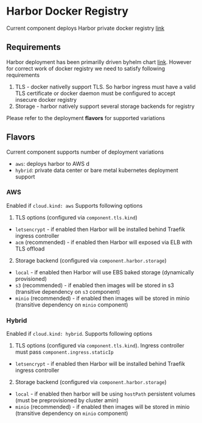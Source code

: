# Harbor Docker Registry

Current component deploys Harbor private docker registry [link](https://harbor.io)

## Requirements

Harbor deployment has been primarilly driven byhelm chart [link](TBD). However for correct work of docker registry we need to satisfy following requirements

1. TLS - docker nativelly support TLS. So harbor ingress must have a valid TLS certificate or docker daemon must be configured to accept insecure docker registry
2. Storage - harbor natively support several storage backends for registry

Please refer to the deployment **flavors** for supported variations

## Flavors

Current component supports number of deployment variations

- `aws`: deploys harbor to AWS d
- `hybrid`: private data center or bare metal kubernetes deployment support

### AWS

Enabled if `cloud.kind: aws` Supports following options

1. TLS options (configured via `component.tls.kind`)
- `letsencrypt` - if enabled then Harbor will be installed behind Traefik ingress controller
- `acm` (recommended) - if enabled then Harbor will exposed via ELB with TLS offload


2. Storage backend (configured via `component.harbor.storage`)
- `local` - if enabled then Harbor will use EBS baked storage (dynamically provisioned)
- `s3` (recommended) - if enabled then images will be stored in s3 (transitive dependency on `s3` component)
- `minio` (recommended) - if enabled then images will be stored in minio (transitive dependency on `minio` component)


### Hybrid

Enabled if `cloud.kind: hybrid`. Supports following options

1. TLS options (configured via `component.tls.kind`). Ingress controller must pass `component.ingress.staticIp`
- `letsencrypt` - if enabled then Harbor will be installed behind Traefik ingress controller

2. Storage backend (configured via `component.harbor.storage`)
- `local` - if enabled then harbor will be using `hostPath` persistent volumes (must be preprovisioned by cluster amin)
- `minio` (recommended) - if enabled then images will be stored in minio (transitive dependency on `minio` component)
